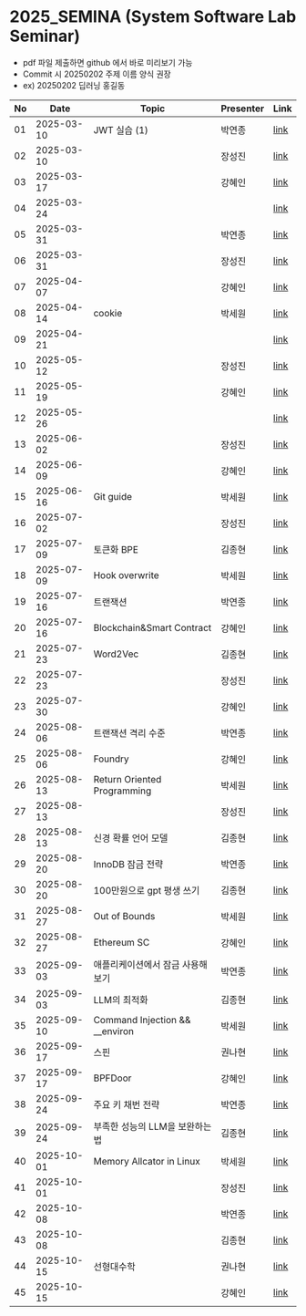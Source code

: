 # 2025_SEMINA (System Software Lab Seminar)
- pdf 파일 제출하면 github 에서 바로 미리보기 가능
- Commit 시 20250202 주제 이름 양식 권장
- ex) 20250202 딥러닝 홍길동

| No |    Date    |               Topic               | Presenter |               Link               |
|----|------------|-----------------------------------|-----------|----------------------------------|
| 01 | 2025-03-10 | JWT 실습 (1)                       | 박연종 | [link](./03월/250310%20JWT%20실습.pdf) |
| 02 | 2025-03-10 |                                   | 장성진 | [link]() | <!-- 250310 / 2명 -->
| 03 | 2025-03-17 |                                   | 강혜인 | [link]() | <!-- 250317 / ?명 -->
| 04 | 2025-03-24 |                                   |      | [link]() | <!-- 250324 / ?명 -->
| 05 | 2025-03-31 |                                   | 박연종 | [link]() |
| 06 | 2025-03-31 |                                   | 장성진 | [link]() | <!-- 250331 / 2명 -->
| 07 | 2025-04-07 |                                   | 강혜인 | [link]() | <!-- 250407 / ?명 -->
| 08 | 2025-04-14 | cookie                            | 박세원 | [link](./04월/250414_Cookie.pdf) | <!-- 250414 / ?명 -->
| 09 | 2025-04-21 |                                   |      | [link]() | <!-- 250421 / ?명 -->
| 10 | 2025-05-12 |                                   | 장성진 | [link]() | <!-- 250512 / ?명 -->
| 11 | 2025-05-19 |                                   | 강혜인 | [link]() | <!-- 250519 / ?명 -->
| 12 | 2025-05-26 |                                   |      | [link]() | <!-- 250526 / ?명 -->
| 13 | 2025-06-02 |                                   | 장성진 | [link]() | <!-- 250602 / ?명 -->
| 14 | 2025-06-09 |                                   | 강혜인 | [link]() | <!-- 250609 / ?명 -->
| 15 | 2025-06-16 | Git guide                         | 박세원 | [link](./06월/4_250616_Git.pptx) | <!-- 250616 / ?명 -->
| 16 | 2025-07-02 |                                   | 장성진 | [link]() | <!-- 250702 / ?명 -->
| 17 | 2025-07-09 | 토큰화 BPE                          | 김종현 | [link](./07월/BPE알고리즘.pptx) | 
| 18 | 2025-07-09 | Hook overwrite                    | 박세원 | [link](./07월/5_250709_Hook_Overwrite.pptx) | <!-- 250709 / 2명 -->
| 19 | 2025-07-16 | 트랜잭션                            | 박연종 | [link](./07월/트랜잭션.pdf) |
| 20 | 2025-07-16 | Blockchain&Smart Contract         | 강혜인 | [link](./07월/20250716_SSL%20세미나.pptx) | <!-- 250716 / ?명 -->
| 21 | 2025-07-23 | Word2Vec                          | 김종현 | [link](./07월/Word2Vec.pptx) |
| 22 | 2025-07-23 |                                   | 장성진 | [link]() | <!-- 250723 / 2명 -->
| 23 | 2025-07-30 |                                   | 강혜인 | [link]() | <!-- 250730 / ?명 -->
| 24 | 2025-08-06 | 트랜잭션 격리 수준                    | 박연종 | [link](./08월/트랜잭션%20격리%20수준.pdf) |
| 25 | 2025-08-06 | Foundry                           | 강혜인 | [link](./08월/20250730_SSL%20%EC%84%B8%EB%AF%B8%EB%82%98.pptx) | <!-- 250806 / ?명 -->
| 26 | 2025-08-13 | Return Oriented Programming       | 박세원 | [link](./08월/6_250813_ROP.pptx) |
| 27 | 2025-08-13 |                                   | 장성진 | [link]() |
| 28 | 2025-08-13 | 신경 확률 언어 모델                   | 김종현 | [link](./08월/신경%20확률%20언어%20모델.pptx) | <!-- 250813 / 3명 -->
| 29 | 2025-08-20 | InnoDB 잠금 전략                    | 박연종 | [link](./08월/InnoDB%20잠금%20전략.pdf) |
| 30 | 2025-08-20 | 100만원으로 gpt 평생 쓰기             | 김종현 | [link](./08월/단돈%20100만원으로%20GPT%20평생%20쓰기.pptx) | <!-- 250820 / 2명 -->
| 31 | 2025-08-27 | Out of Bounds                     | 박세원 | [link](./08월/250827_OOB.pptx) |
| 32 | 2025-08-27 | Ethereum SC                       | 강혜인 | [link](./08%EC%9B%94/20250827_Ethereum%20SC.pptx) | <!-- 250827 / 2명 -->
| 33 | 2025-09-03 | 애플리케이션에서 잠금 사용해 보기         | 박연종 | [link](./09월/애플리케이션에서%20잠금%20사용해%20보기.pdf) |
| 34 | 2025-09-03 | LLM의 최적화                        | 김종현 | [link](./09월/LLM의%20최적화.pptx) | <!-- 250903 / 2명 -->
| 35 | 2025-09-10 | Command Injection && __environ    | 박세원 | [link](./09월/9_Environ%26Cmd_Injection.pptx) | <!-- 250910 / 1명 -->
| 36 | 2025-09-17 | 스핀                               | 권나현 | [link](./09월/%EC%8A%A4%ED%95%80.pptx) |
| 37 | 2025-09-17 | BPFDoor                           | 강혜인 | [link](./09월/20250917_BPFDoor.pptx) | <!-- 250917 / 2명 -->
| 38 | 2025-09-24 | 주요 키 채번 전략                     | 박연종 | [link](./09월/기본%20키%20생성%20전략.pdf) |
| 39 | 2025-09-24 | 부족한 성능의 LLM을 보완하는 법          | 김종현 | [link](./09월/부족한%20성능의%20LLM을%20보완하는%20법.pptx) | <!-- 250924 / 2명 -->
| 40 | 2025-10-01 | Memory Allcator in Linux          | 박세원 | [link](./10월/10_Memory_Allocator_in_Linux.pptx) |
| 41 | 2025-10-01 |                                   | 장성진 | [link]() | <!-- 251001 / 2명 -->
| 42 | 2025-10-08 |                                   | 박연종 | [link]() |
| 43 | 2025-10-08 |                                   | 김종현 | [link]() | <!-- 251008 / 2명 -->
| 44 | 2025-10-15 | 선형대수학                           | 권나현 | [link](./10월/SSL_20251015_선형대수학.pdf) |
| 45 | 2025-10-15 |                                   | 강혜인 | [link]() | <!-- 251015 / 2명 -->
